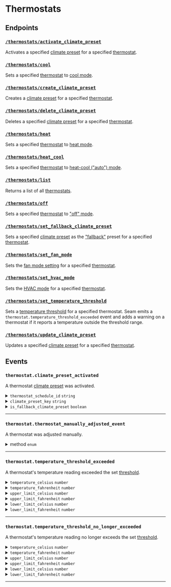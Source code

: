 # Thermostats

## Endpoints

### [`/thermostats/activate_climate_preset`](./activate_climate_preset.md)

Activates a specified [climate preset](../../capability-guides/thermostats/creating-and-managing-climate-presets/README.md) for a specified [thermostat](https://docs.seam.co/latest/capability-guides/thermostats).
### [`/thermostats/cool`](./cool.md)

Sets a specified [thermostat](https://docs.seam.co/latest/capability-guides/thermostats) to [cool mode](https://docs.seam.co/latest/capability-guides/thermostats/configure-current-climate-settings).
### [`/thermostats/create_climate_preset`](./create_climate_preset.md)

Creates a [climate preset](../../capability-guides/thermostats/creating-and-managing-climate-presets/README.md) for a specified [thermostat](https://docs.seam.co/latest/capability-guides/thermostats).
### [`/thermostats/delete_climate_preset`](./delete_climate_preset.md)

Deletes a specified [climate preset](../../capability-guides/thermostats/creating-and-managing-climate-presets/README.md) for a specified [thermostat](https://docs.seam.co/latest/capability-guides/thermostats).
### [`/thermostats/heat`](./heat.md)

Sets a specified [thermostat](https://docs.seam.co/latest/capability-guides/thermostats) to [heat mode](https://docs.seam.co/latest/capability-guides/thermostats/configure-current-climate-settings).
### [`/thermostats/heat_cool`](./heat_cool.md)

Sets a specified [thermostat](https://docs.seam.co/latest/capability-guides/thermostats) to [heat-cool ("auto") mode](https://docs.seam.co/latest/capability-guides/thermostats/configure-current-climate-settings).
### [`/thermostats/list`](./list.md)

Returns a list of all [thermostats](https://docs.seam.co/latest/capability-guides/thermostats).
### [`/thermostats/off`](./off.md)

Sets a specified [thermostat](https://docs.seam.co/latest/capability-guides/thermostats) to ["off" mode](https://docs.seam.co/latest/capability-guides/thermostats/configure-current-climate-settings).
### [`/thermostats/set_fallback_climate_preset`](./set_fallback_climate_preset.md)

Sets a specified [climate preset](../../capability-guides/thermostats/creating-and-managing-climate-presets/README.md) as the ["fallback"](../../capability-guides/thermostats/creating-and-managing-climate-presets/setting-the-fallback-climate-preset.md) preset for a specified [thermostat](https://docs.seam.co/latest/capability-guides/thermostats).
### [`/thermostats/set_fan_mode`](./set_fan_mode.md)

Sets the [fan mode setting](https://docs.seam.co/latest/capability-guides/thermostats/configure-current-climate-settings#fan-mode-settings) for a specified [thermostat](https://docs.seam.co/latest/capability-guides/thermostats).
### [`/thermostats/set_hvac_mode`](./set_hvac_mode.md)

Sets the [HVAC mode](https://docs.seam.co/latest/capability-guides/thermostats/configure-current-climate-settings) for a specified [thermostat](https://docs.seam.co/latest/capability-guides/thermostats).
### [`/thermostats/set_temperature_threshold`](./set_temperature_threshold.md)

Sets a [temperature threshold](../../capability-guides/thermostats/setting-and-monitoring-temperature-thresholds.md) for a specified thermostat. Seam emits a `thermostat.temperature_threshold_exceeded` event and adds a warning on a thermostat if it reports a temperature outside the threshold range.
### [`/thermostats/update_climate_preset`](./update_climate_preset.md)

Updates a specified [climate preset](../../capability-guides/thermostats/creating-and-managing-climate-presets/README.md) for a specified [thermostat](https://docs.seam.co/latest/capability-guides/thermostats).

## Events

### `thermostat.climate_preset_activated`

A thermostat [climate preset](../../capability-guides/thermostats/creating-and-managing-climate-presets/) was activated.

<details>
<summary><code>thermostat_schedule_id</code> <code>string</code></summary>
ID of the [thermostat schedule](../../capability-guides/thermostats/creating-and-managing-thermostat-schedules/) that prompted the [climate preset](../../capability-guides/thermostats/creating-and-managing-climate-presets/) to be activated.
</details>
<details>
<summary><code>climate_preset_key</code> <code>string</code></summary>
Key of the [climate preset](../../capability-guides/thermostats/creating-and-managing-climate-presets/) that was activated.
</details>
<details>
<summary><code>is_fallback_climate_preset</code> <code>boolean</code></summary>
Indicates whether the [climate preset](../..capability-guides/thermostats/creating-and-managing-climate-presets/) that was activated is the [fallback climate preset](../../capability-guides/thermostats/creating-and-managing-climate-presets/setting-the-fallback-climate-preset.md) for the thermostat.
</details>

---

### `thermostat.thermostat_manually_adjusted_event`

A thermostat was adjusted manually.

<details>
<summary>method <code>enum</code></summary>
Method used to adjust the thermostat manually. `seam` indicates that the Seam API, Seam CLI, or Seam Console was used to adjust the thermostat.

Possible enum values:
- `seam`
- `external`
</details>

---

### `thermostat.temperature_threshold_exceeded`

A thermostat's temperature reading exceeded the set [threshold](../../capability-guides/thermostats/setting-and-monitoring-temperature-thresholds.md).

<details>
<summary><code>temperature_celsius</code> <code>number</code></summary>
Temperature, in °C, reported by the thermostat.
</details>
<details>
<summary><code>temperature_fahrenheit</code> <code>number</code></summary>
Temperature, in °F, reported by the thermostat.
</details>
<details>
<summary><code>upper_limit_celsius</code> <code>number</code></summary>
Upper temperature limit, in °C, defined by the set [threshold](../../capability-guides/thermostats/setting-and-monitoring-temperature-thresholds.md).
</details>
<details>
<summary><code>upper_limit_fahrenheit</code> <code>number</code></summary>
Upper temperature limit, in °F, defined by the set [threshold](../../capability-guides/thermostats/setting-and-monitoring-temperature-thresholds.md).
</details>
<details>
<summary><code>lower_limit_celsius</code> <code>number</code></summary>
Lower temperature limit, in °C, defined by the set [threshold](../../capability-guides/thermostats/setting-and-monitoring-temperature-thresholds.md).
</details>
<details>
<summary><code>lower_limit_fahrenheit</code> <code>number</code></summary>
Lower temperature limit, in °F, defined by the set [threshold](../../capability-guides/thermostats/setting-and-monitoring-temperature-thresholds.md).
</details>

---

### `thermostat.temperature_threshold_no_longer_exceeded`

A thermostat's temperature reading no longer exceeds the set [threshold](../../capability-guides/thermostats/setting-and-monitoring-temperature-thresholds.md).

<details>
<summary><code>temperature_celsius</code> <code>number</code></summary>
Temperature, in °C, reported by the thermostat.
</details>
<details>
<summary><code>temperature_fahrenheit</code> <code>number</code></summary>
Temperature, in °F, reported by the thermostat.
</details>
<details>
<summary><code>upper_limit_celsius</code> <code>number</code></summary>
Upper temperature limit, in °C, defined by the set [threshold](../../capability-guides/thermostats/setting-and-monitoring-temperature-thresholds.md).
</details>
<details>
<summary><code>upper_limit_fahrenheit</code> <code>number</code></summary>
Upper temperature limit, in °F, defined by the set [threshold](../../capability-guides/thermostats/setting-and-monitoring-temperature-thresholds.md).
</details>
<details>
<summary><code>lower_limit_celsius</code> <code>number</code></summary>
Lower temperature limit, in °C, defined by the set [threshold](../../capability-guides/thermostats/setting-and-monitoring-temperature-thresholds.md).
</details>
<details>
<summary><code>lower_limit_fahrenheit</code> <code>number</code></summary>
Lower temperature limit, in °F, defined by the set [threshold](../../capability-guides/thermostats/setting-and-monitoring-temperature-thresholds).
</details>

---
